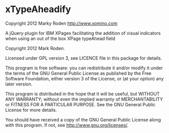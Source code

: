 xTypeAheadify
=============
Copyright 2012 Marky Roden
http://www.xomino.com

A jQuery plugin for IBM XPages facilitating the addition of visual indicators when using an out of the box XPage typeAhead field



Copyright 2012 Mark Roden.

Licensed under GPL version 3, see LICENCE file in this package for details. 


This program is free software: you can redistribute it and/or modify
it under the terms of the GNU General Public License as published by
the Free Software Foundation, either version 3 of the License, or
(at your option) any later version.

This program is distributed in the hope that it will be useful,
but WITHOUT ANY WARRANTY; without even the implied warranty of
MERCHANTABILITY or FITNESS FOR A PARTICULAR PURPOSE.  See the
GNU General Public License for more details.

You should have received a copy of the GNU General Public License
along with this program.  If not, see <http://www.gnu.org/licenses/>.